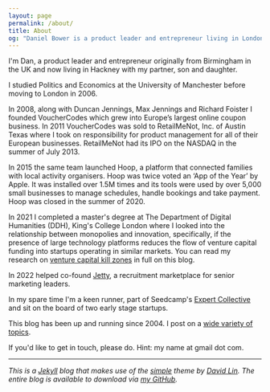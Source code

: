 ```yaml
---
layout: page
permalink: /about/
title: About
og: "Daniel Bower is a product leader and entrepreneur living in London."
---
```


I'm Dan, a product leader and entrepreneur originally from Birmingham in the UK and now living in Hackney with my partner, son and daughter.

I studied Politics and Economics at the University of Manchester before moving to London in 2006.

In 2008, along with Duncan Jennings, Max Jennings and Richard Foister I founded VoucherCodes which grew into Europe’s largest online coupon business. In 2011 VoucherCodes was sold to RetailMeNot, Inc. of Austin Texas where I took on responsibility for product management for all of their European businesses. RetailMeNot had its IPO on the NASDAQ in the summer of July 2013.

In 2015 the same team launched Hoop, a platform that connected families with local activity organisers. Hoop was twice voted an ‘App of the Year’ by Apple. It was installed over 1.5M times and its tools were used by over 5,000 small businesses to manage schedules, handle bookings and take payment. Hoop was closed in the summer of 2020.

In 2021 I completed a master's degree at The Department of Digital Humanities (DDH), King's College London where I looked into the relationship between monopolies and innovation, specifically, if the presence of large technology platforms reduces the flow of venture capital funding into startups operating in similar markets. You can read my research on [venture capital kill zones](/music-streaming-venture-capital-kill-zones/) in full on this blog.

In 2022 helped co-found [Jetty](https://jetty.co.uk), a recruitment marketplace for senior marketing leaders.

In my spare time I'm a keen runner, part of Seedcamp's [Expert Collective](https://seedcamp.com/our-network/) and sit on the board of two early stage startups.

This blog has been up and running since 2004. I post on a [wide variety of topics](/archive/).

If you'd like to get in touch, please do. Hint: my name at gmail dot com.

---

_This is a [Jekyll](https://jekyllrb.com/) blog that makes use of the [simple](https://github.com/wild-flame/jekyll-simple) theme by [David Lin](https://github.com/wild-flame). The entire blog is available to download via [my GitHub](https://github.com/danielbower/)._
